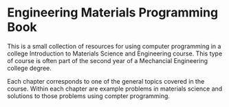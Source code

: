 Engineering Materials Programming Book
============================

This is a small collection of resources for using computer programming in a college Introduction to Materials Science and Engineering course. This type of course is often part of the second year of a Mechancial Engineering college degree.

Each chapter corresponds to one of the general topics covered in the course. Within each chapter are example problems in materials science and solutions to those problems using compter programming.
